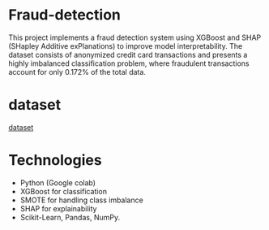 # Fraud-detection
This project implements a fraud detection system using XGBoost and SHAP (SHapley Additive exPlanations) to improve model interpretability. The dataset consists of anonymized credit card transactions and presents a highly imbalanced classification problem, where fraudulent transactions account for only 0.172% of the total data.

# dataset
[dataset](#https://www.kaggle.com/datasets/mlg-ulb/creditcardfraud)

# Technologies
- Python (Google colab)
- XGBoost for classification
- SMOTE for handling class imbalance
- SHAP for explainability
- Scikit-Learn, Pandas, NumPy.
